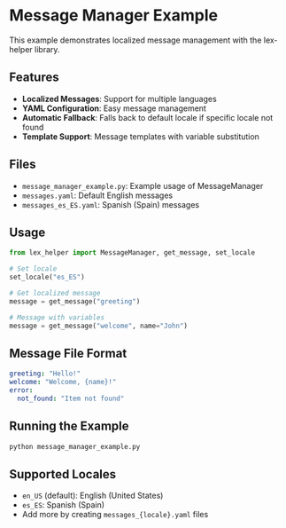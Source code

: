 # Message Manager Example

This example demonstrates localized message management with the lex-helper library.

## Features

- **Localized Messages**: Support for multiple languages
- **YAML Configuration**: Easy message management
- **Automatic Fallback**: Falls back to default locale if specific locale not found
- **Template Support**: Message templates with variable substitution

## Files

- `message_manager_example.py`: Example usage of MessageManager
- `messages.yaml`: Default English messages
- `messages_es_ES.yaml`: Spanish (Spain) messages

## Usage

```python
from lex_helper import MessageManager, get_message, set_locale

# Set locale
set_locale("es_ES")

# Get localized message
message = get_message("greeting")

# Message with variables
message = get_message("welcome", name="John")
```

## Message File Format

```yaml
greeting: "Hello!"
welcome: "Welcome, {name}!"
error:
  not_found: "Item not found"
```

## Running the Example

```bash
python message_manager_example.py
```

## Supported Locales

- `en_US` (default): English (United States)
- `es_ES`: Spanish (Spain)
- Add more by creating `messages_{locale}.yaml` files
